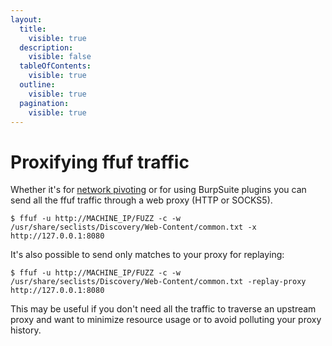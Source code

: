 ```yaml
---
layout:
  title:
    visible: true
  description:
    visible: false
  tableOfContents:
    visible: true
  outline:
    visible: true
  pagination:
    visible: true
---
```


# Proxifying ffuf traffic

Whether it's for [network pivoting](https://blog.raw.pm/en/state-of-the-art-of-network-pivoting-in-2019/) or for using BurpSuite plugins you can send all the ffuf traffic through a web proxy (HTTP or SOCKS5).

```
$ ffuf -u http://MACHINE_IP/FUZZ -c -w /usr/share/seclists/Discovery/Web-Content/common.txt -x http://127.0.0.1:8080
```

It's also possible to send only matches to your proxy for replaying:

```
$ ffuf -u http://MACHINE_IP/FUZZ -c -w /usr/share/seclists/Discovery/Web-Content/common.txt -replay-proxy http://127.0.0.1:8080
```

This may be useful if you don't need all the traffic to traverse an upstream proxy and want to minimize resource usage or to avoid polluting your proxy history.
